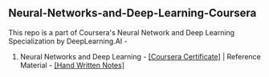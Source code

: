 ## Neural-Networks-and-Deep-Learning-Coursera


This repo is a part of Coursera's Neural Network and Deep Learning Specialization by DeepLearning.AI - 

1. Neural Networks and Deep Learning - [[Coursera Certificate]](https://www.coursera.org/account/accomplishments/certificate/CAQFQ5TNP6WS) | Reference Material - [[Hand Written Notes]](https://github.com/souvik0306/Robotics-Specialization/blob/543406c292f7d92bed6455d18adfccc827dd6531/Aerial%20Robotics/Aerial%20Robotics%20Notes.pdf)

